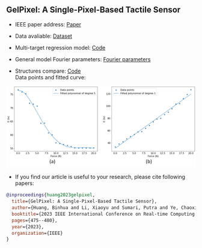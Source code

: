 ## GelPixel: A Single-Pixel-Based Tactile Sensor

* IEEE paper address:
[Paper](https://ieeexplore.ieee.org/abstract/document/10249300)

* Data avaliable:
[Dataset](Data/OUT_FILE_CMB20.csv)

* Multi-target regression model:
[Code](Code/Multi-target-regression.py)

* General model Fourier parameters: 
[Fourier parameters](Files/Parameters.xlsx)

<!--
* Approximate Responsivity:<br>
<img src="https://github.com/microa/GelPixel/blob/main/Files/Picture2.png" width="400px">
-->

* Structures compare:
[Code](Code/Cal_Cmp_Structure.ipynb)
<br>Data points and fitted curve:<br>
<img src="https://github.com/microa/GelPixel/blob/main/Files/strcmp.png" width="600px">

* If you find our article is useful to your research, please cite following papers:
```bibtex
@inproceedings{huang2023gelpixel,
  title={GelPixel: A Single-Pixel-Based Tactile Sensor},
  author={Huang, Binhua and Li, Xiaoyu and Sumari, Putra and Ye, Chaoxiang and Zhou, Zhenning and Yin, Meng and Yi, Zhengkun and Wu, Xinyu},
  booktitle={2023 IEEE International Conference on Real-time Computing and Robotics (RCAR)},
  pages={475--480},
  year={2023},
  organization={IEEE}
}
```
